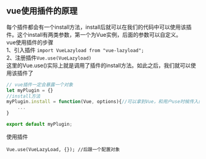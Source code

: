 ## vue使用插件的原理

每个插件都会有一个install方法，install后就可以在我们的代码中可以使用该插件。这个install有两类参数，第一个为Vue实例，后面的参数可以自定义。  
vue使用插件的步骤  
1、引入插件 `import VueLazyload from "vue-lazyload";`  
2、注册插件`Vue.use(VueLazyload)`  
这里的Vue.use()实际上就是调用了插件的install方法。如此之后，我们就可以使用该插件了

```js
// vue插件一定会暴露一个对象
let myPlugin = {}
//install方法
myPlugin.install = function(Vue, options){//可以拿到Vue，和用户use时候传入的配置项
	...
}

export default myPlugin;

```


使用插件

```vue
Vue.use(VueLazyLoad, {}); //后跟一个配置对象
```